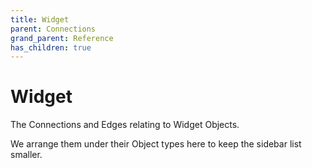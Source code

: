 ```yaml
---
title: Widget
parent: Connections
grand_parent: Reference
has_children: true
---
```


# Widget

The Connections and Edges relating to Widget Objects.

We arrange them under their Object types here to keep the sidebar list smaller.

